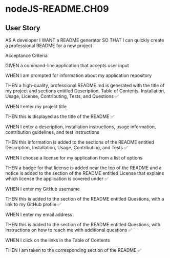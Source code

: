 # nodeJS-README.CH09

## User Story

AS A developer
I WANT a README generator
SO THAT I can quickly create a professional README for a new project


Acceptance Criteria

GIVEN a command-line application that accepts user input

WHEN I am prompted for information about my application repository

THEN a high-quality, professional README.md is generated with the title of my project and sections entitled Description, Table of Contents, Installation, Usage, License, Contributing, Tests, and Questions ✅

WHEN I enter my project title

THEN this is displayed as the title of the README ✅

WHEN I enter a description, installation instructions, usage information, contribution guidelines, and test instructions

THEN this information is added to the sections of the README entitled Description, Installation, Usage, Contributing, and Tests ✅

WHEN I choose a license for my application from a list of options

THEN a badge for that license is added near the top of the README and a notice is added to the section of the README entitled License that explains which license the application is covered under ✅

WHEN I enter my GitHub username

THEN this is added to the section of the README entitled Questions, with a link to my GitHub profile ✅

WHEN I enter my email address

THEN this is added to the section of the README entitled Questions, with instructions on how to reach me with additional questions ✅

WHEN I click on the links in the Table of Contents

THEN I am taken to the corresponding section of the README ✅
